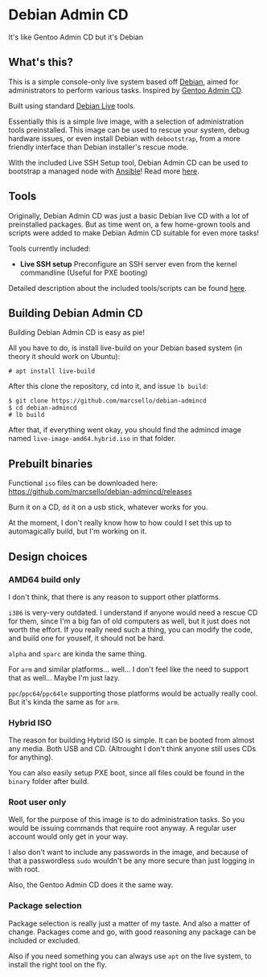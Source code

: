 # Debian Admin CD
It's like Gentoo Admin CD but it's Debian

## What's this?
This is a simple console-only live system based off [Debian](https://www.debian.org), aimed for administrators to perform various tasks. Inspired by [Gentoo Admin CD](https://bugs.gentoo.org/352152).

Built using standard [Debian Live](https://www.debian.org/devel/debian-live/) tools.

Essentially this is a simple live image, with a selection of administration tools preinstalled. This image can be used to rescue your system, debug hardware issues, or even install Debian with `debootstrap`, from a more friendly interface than Debian installer's rescue mode.

With the included Live SSH Setup tool, Debian Admin CD can be used to bootstrap a managed node with [Ansible](https://www.ansible.com/)! Read more [here](tools.md).

## Tools

Originally, Debian Admin CD was just a basic Debian live CD with a lot of preinstalled packages. But as time went on, a few home-grown tools and scripts were added to make Debian Admin CD suitable for even more tasks!

Tools currently included:
 - **Live SSH setup** Preconfigure an SSH server even from the kernel commandline (Useful for PXE booting)


Detailed description about the included tools/scripts can be found [here](tools.md).

## Building Debian Admin CD
Building Debian Admin CD is easy as pie! 

All you have to do, is install live-build on your Debian based system (in theory it should work on Ubuntu):
```
# apt install live-build
```

After this clone the repository, cd into it, and issue `lb build`:

```
$ git clone https://github.com/marcsello/debian-admincd
$ cd debian-admincd
# lb build
```

After that, if everything went okay, you should find the admincd image named `live-image-amd64.hybrid.iso` in that folder.

## Prebuilt binaries

Functional `iso` files can be downloaded here:  
https://github.com/marcsello/debian-admincd/releases

Burn it on a CD, `dd` it on a usb stick, whatever works for you.

At the moment, I don't really know how to how could I set this up to automagically build, but I'm working on it.

## Design choices

### AMD64 build only

I don't think, that there is any reason to support other platforms. 

`i386` is very-very outdated. I understand if anyone would need a rescue CD for them, since I'm a big fan of old computers as well, but it just does not worth the effort. If you really need such a thing, you can modify the code, and build one for youself, it should not be hard.

`alpha` and `sparc` are kinda the same thing.

For `arm` and similar platforms... well... I don't feel like the need to support that as well... Maybe I'm just lazy.

`ppc`/`ppc64`/`ppc64le` supporting those platforms would be actually really cool. But it's kinda the same as for `arm`.

### Hybrid ISO

The reason for building Hybrid ISO is simple. It can be booted from almost any media. Both USB and CD. (Altrought I don't think anyone still uses CDs for anything).

You can also easily setup PXE boot, since all files could be found in the `binary` folder after build.

### Root user only

Well, for the purpose of this image is to do administration tasks. So you would be issuing commands that require root anyway. A regular user account would only get in your way.

I also don't want to include any passwords in the image, and because of that a passwordless `sudo` wouldn't be any more secure than just logging in with root.

Also, the Gentoo Admin CD does it the same way.

### Package selection

Package selection is really just a matter of my taste. And also a matter of change. Packages come and go, with good reasoning any package can be included or excluded.

Also if you need something you can always use `apt` on the live system, to install the right tool on the fly.
